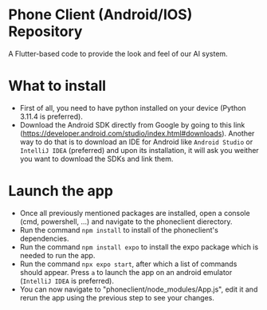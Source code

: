 # Phone Client (Android/IOS) Repository
A Flutter-based code to provide the look and feel of our AI system.

# What to install
- First of all, you need to have python installed on your device (Python 3.11.4 is preferred).
- Download the Android SDK directly from Google by going to this link (https://developer.android.com/studio/index.html#downloads). Another way to do that is to download
  an IDE for Android like `Android Studio` or `IntelliJ IDEA` (preferred) and upon its installation, it will ask you weither you want to download the SDKs and link them.

# Launch the app
- Once all previously mentioned packages are installed, open a console (cmd, powershell, ...) and navigate to the phoneclient dierectory.
- Run the command `npm install` to install of the phoneclient's dependencies.
- Run the command `npm install expo` to install the expo package which is needed to run the app.
- Run the command `npx expo start`, after which a list of commands should appear. Press `a` to launch the app on an android emulator (`IntelliJ IDEA` is preferred).
- You can now navigate to "phoneclient/node_modules/App.js", edit it and rerun the app using the previous step to see your changes.